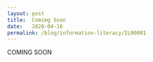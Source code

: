 ```yaml
---
layout: post
title:  Comimg Soon
date:   2020-04-16
permalink: /blog/information-literacy/IL00001
---
```


COMING SOON